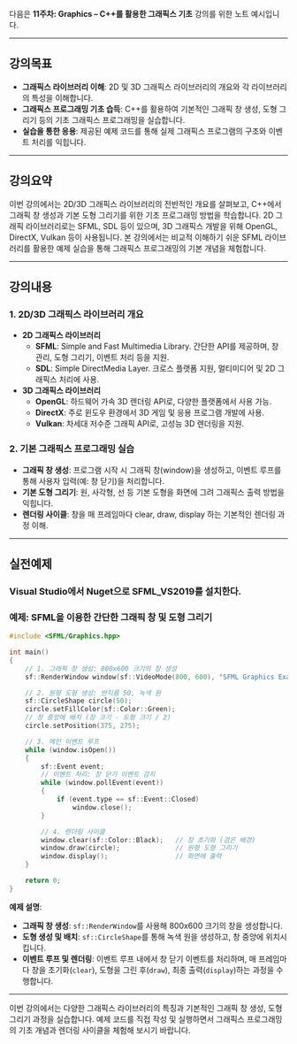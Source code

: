 다음은 **11주차: Graphics – C++를 활용한 그래픽스 기초** 강의를 위한 노트 예시입니다.

---

## 강의목표
- **그래픽스 라이브러리 이해**: 2D 및 3D 그래픽스 라이브러리의 개요와 각 라이브러리의 특성을 이해합니다.
- **그래픽스 프로그래밍 기초 습득**: C++를 활용하여 기본적인 그래픽 창 생성, 도형 그리기 등의 기초 그래픽스 프로그래밍을 실습합니다.
- **실습을 통한 응용**: 제공된 예제 코드를 통해 실제 그래픽스 프로그램의 구조와 이벤트 처리를 익힙니다.

---

## 강의요약
이번 강의에서는 2D/3D 그래픽스 라이브러리의 전반적인 개요를 살펴보고, C++에서 그래픽 창 생성과 기본 도형 그리기를 위한 기초 프로그래밍 방법을 학습합니다. 2D 그래픽 라이브러리로는 SFML, SDL 등이 있으며, 3D 그래픽스 개발을 위해 OpenGL, DirectX, Vulkan 등이 사용됩니다. 본 강의에서는 비교적 이해하기 쉬운 SFML 라이브러리를 활용한 예제 실습을 통해 그래픽스 프로그래밍의 기본 개념을 체험합니다.

---

## 강의내용

### 1. 2D/3D 그래픽스 라이브러리 개요
- **2D 그래픽스 라이브러리**
  - **SFML**: Simple and Fast Multimedia Library. 간단한 API를 제공하며, 창 관리, 도형 그리기, 이벤트 처리 등을 지원.
  - **SDL**: Simple DirectMedia Layer. 크로스 플랫폼 지원, 멀티미디어 및 2D 그래픽스 처리에 사용.
- **3D 그래픽스 라이브러리**
  - **OpenGL**: 하드웨어 가속 3D 렌더링 API로, 다양한 플랫폼에서 사용 가능.
  - **DirectX**: 주로 윈도우 환경에서 3D 게임 및 응용 프로그램 개발에 사용.
  - **Vulkan**: 차세대 저수준 그래픽 API로, 고성능 3D 렌더링을 지원.

### 2. 기본 그래픽스 프로그래밍 실습
- **그래픽 창 생성**: 프로그램 시작 시 그래픽 창(window)을 생성하고, 이벤트 루프를 통해 사용자 입력(예: 창 닫기)을 처리합니다.
- **기본 도형 그리기**: 원, 사각형, 선 등 기본 도형을 화면에 그려 그래픽스 출력 방법을 익힙니다.
- **렌더링 사이클**: 창을 매 프레임마다 clear, draw, display 하는 기본적인 렌더링 과정 이해.

---

## 실전예제

### Visual Studio에서 Nuget으로 **SFML_VS2019**를 설치한다.

### 예제: SFML을 이용한 간단한 그래픽 창 및 도형 그리기

```cpp
#include <SFML/Graphics.hpp>

int main()
{
    // 1. 그래픽 창 생성: 800x600 크기의 창 생성
    sf::RenderWindow window(sf::VideoMode(800, 600), "SFML Graphics Example");

    // 2. 원형 도형 생성: 반지름 50, 녹색 원
    sf::CircleShape circle(50);
    circle.setFillColor(sf::Color::Green);
    // 창 중앙에 배치 (창 크기 - 도형 크기 / 2)
    circle.setPosition(375, 275);

    // 3. 메인 이벤트 루프
    while (window.isOpen())
    {
        sf::Event event;
        // 이벤트 처리: 창 닫기 이벤트 감지
        while (window.pollEvent(event))
        {
            if (event.type == sf::Event::Closed)
                window.close();
        }

        // 4. 렌더링 사이클
        window.clear(sf::Color::Black);   // 창 초기화 (검은 배경)
        window.draw(circle);              // 원형 도형 그리기
        window.display();                 // 화면에 출력
    }

    return 0;
}
```

**예제 설명**:
- **그래픽 창 생성**: `sf::RenderWindow`를 사용해 800x600 크기의 창을 생성합니다.
- **도형 생성 및 배치**: `sf::CircleShape`를 통해 녹색 원을 생성하고, 창 중앙에 위치시킵니다.
- **이벤트 루프 및 렌더링**: 이벤트 루프 내에서 창 닫기 이벤트를 처리하며, 매 프레임마다 창을 초기화(`clear`), 도형을 그린 후(`draw`), 최종 출력(`display`)하는 과정을 수행합니다.

---

이번 강의에서는 다양한 그래픽스 라이브러리의 특징과 기본적인 그래픽 창 생성, 도형 그리기 과정을 실습합니다. 예제 코드를 직접 작성 및 실행하면서 그래픽스 프로그래밍의 기초 개념과 렌더링 사이클을 체험해 보시기 바랍니다.
